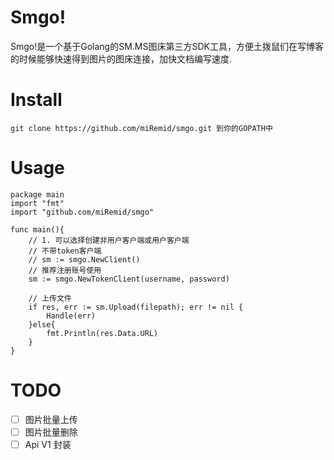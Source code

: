 # Smgo!

Smgo!是一个基于Golang的SM.MS图床第三方SDK工具，方便土拨鼠们在写博客的时候能够快速得到图片的图床连接，加快文档编写速度.

# Install
```
git clone https://github.com/miRemid/smgo.git 到你的GOPATH中
```
# Usage
```golang
package main
import "fmt"
import "github.com/miRemid/smgo"

func main(){
    // 1. 可以选择创建非用户客户端或用户客户端
    // 不带token客户端
    // sm := smgo.NewClient()
    // 推荐注册账号使用
    sm := smgo.NewTokenClient(username, password)

    // 上传文件
    if res, err := sm.Upload(filepath); err != nil {
        Handle(err)
    }else{
        fmt.Println(res.Data.URL)
    }
}
```

# TODO
- [ ] 图片批量上传
- [ ] 图片批量删除
- [ ] Api V1 封装